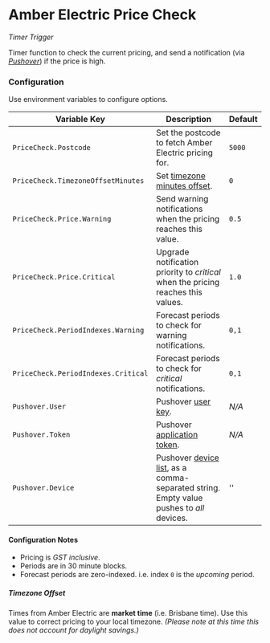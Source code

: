 # Amber Electric Price Check

_Timer Trigger_

Timer function to check the current pricing, and send a notification (via [_Pushover_](https://pushover.net/)) if the price is high.

### Configuration

Use environment variables to configure options.

| Variable Key                        | Description                                                                                                                     | Default |
| ----------------------------------- | ------------------------------------------------------------------------------------------------------------------------------- | ------- |
| `PriceCheck.Postcode`               | Set the postcode to fetch Amber Electric pricing for.                                                                           | `5000`  |
| `PriceCheck.TimezoneOffsetMinutes`  | Set [timezone minutes offset](#timezone-offset).                                                                                | `0`     |
| `PriceCheck.Price.Warning`          | Send warning notifications when the pricing reaches this value.                                                                 | `0.5`   |
| `PriceCheck.Price.Critical`         | Upgrade notification priority to _critical_ when the pricing reaches this values.                                               | `1.0`   |
| `PriceCheck.PeriodIndexes.Warning`  | Forecast periods to check for warning notifications.                                                                            | `0,1`   |
| `PriceCheck.PeriodIndexes.Critical` | Forecast periods to check for _critical_ notifications.                                                                         | `0,1`   |
| `Pushover.User`                     | Pushover [user key](https://pushover.net/api#identifiers).                                                                      | _N/A_   |
| `Pushover.Token`                    | Pushover [application token](https://pushover.net/api#registration).                                                            | _N/A_   |
| `Pushover.Device`                   | Pushover [device list](https://pushover.net/api#identifiers), as a comma-separated string. Empty value pushes to _all_ devices. | ''      |

#### Configuration Notes

- Pricing is _GST inclusive_.
- Periods are in 30 minute blocks.
- Forecast periods are zero-indexed. i.e. index `0` is the _upcoming_ period.

##### Timezone Offset

Times from Amber Electric are **market time** (i.e. Brisbane time). Use this value to correct pricing to your local timezone. _(Please note at this time this does not account for daylight savings.)_
